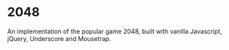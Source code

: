 # 2048

An implementation of the popular game 2048, built with vanilla Javascript, jQuery, Underscore and Mousetrap. 